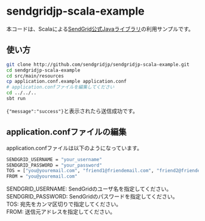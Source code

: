 # sendgridjp-scala-example

本コードは、Scalaによる[SendGrid公式Javaライブラリ](https://github.com/sendgrid/sendgrid-java)の利用サンプルです。

## 使い方

```bash
git clone http://github.com/sendgridjp/sendgridjp-scala-example.git
cd sendgridjp-scala-example
cd src/main/resources
cp application.conf.example application.conf
# application.confファイルを編集してください
cd ../../..
sbt run
```
`{"message":"success"}`と表示されたら送信成功です。

## application.confファイルの編集
application.confファイルは以下のようになっています。

```bash
SENDGRID_USERNAME = "your_username"
SENDGRID_PASSWORD = "your_password"
TOS = ["you@youremail.com", "friend1@friendemail.com", "friend2@friendemail.com"]
FROM = "you@youremail.com"
```
SENDGRID_USERNAME: SendGridのユーザ名を指定してください。  
SENDGRID_PASSWORD: SendGridのパスワードを指定してください。  
TOS: 宛先をカンマ区切りで指定してください。  
FROM: 送信元アドレスを指定してください。  
